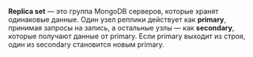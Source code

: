 **Replica set** — это группа MongoDB серверов, которые хранят одинаковые данные. Один узел реплики действует как **primary**, принимая запросы на запись, а остальные узлы — как **secondary**, которые получают данные от primary. Если primary выходит из строя, один из secondary становится новым primary.